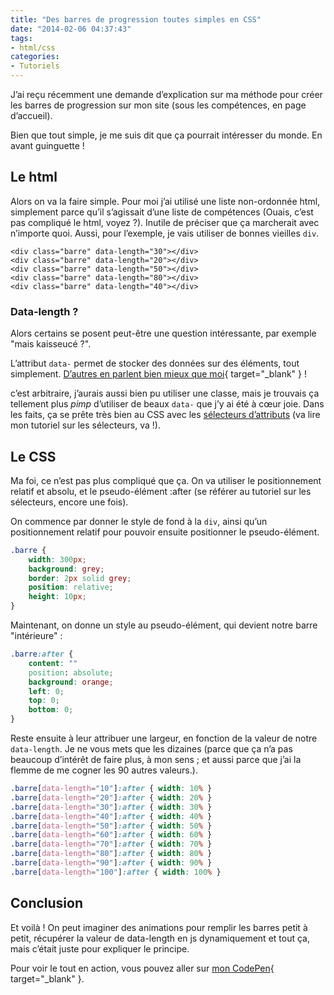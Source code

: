 ```yaml
---
title: "Des barres de progression toutes simples en CSS"
date: "2014-02-06 04:37:43"
tags:
- html/css
categories:
- Tutoriels
---
```


J’ai reçu récemment une demande d’explication sur ma méthode pour créer les barres de progression sur mon site (sous les compétences, en page d’accueil).

Bien que tout simple, je me suis dit que ça pourrait intéresser du monde. En avant guinguette !


## Le html

Alors on va la faire simple. Pour moi j’ai utilisé une liste non-ordonnée html, simplement parce qu’il s’agissait d’une liste de compétences (Ouais, c’est pas compliqué le html, voyez ?). Inutile de préciser que ça marcherait avec n’importe quoi. Aussi, pour l’exemple, je vais utiliser de bonnes vieilles `div`.

```markup
<div class="barre" data-length="30"></div>
<div class="barre" data-length="20"></div>
<div class="barre" data-length="50"></div>
<div class="barre" data-length="80"></div>
<div class="barre" data-length="40"></div>
```

### Data-length ?

Alors certains se posent peut-être une question intéressante, par exemple "mais kaisseucé ?".

L’attribut `data-` permet de stocker des données sur des éléments, tout simplement. [D’autres en parlent bien mieux que moi](http://www.alsacreations.com/article/lire/1397-html5-attribut-data-dataset.html){ target="_blank" } !

c’est arbitraire, j’aurais aussi bien pu utiliser une classe, mais je trouvais ça tellement plus _pimp_ d’utiliser de beaux `data-` que j’y ai été à cœur joie. Dans les faits, ça se prête très bien au CSS avec les [sélecteurs d’attributs](http://www.emmanuelbeziat.com/blog/principes-du-css-les-selecteurs-partie1-css2/#selecteur-attribut) (va lire mon tutoriel sur les sélecteurs, va !).

## Le CSS

Ma foi, ce n’est pas plus compliqué que ça. On va utiliser le positionnement relatif et absolu, et le pseudo-élément :after (se référer au tutoriel sur les sélecteurs, encore une fois).

On commence par donner le style de fond à la `div`, ainsi qu’un positionnement relatif pour pouvoir ensuite positionner le pseudo-élément.

```css
.barre {
	width: 300px;
	background: grey;
	border: 2px solid grey;
	position: relative;
	height: 10px;
}
```

Maintenant, on donne un style au pseudo-élément, qui devient notre barre "intérieure" :

```css
.barre:after {
	content: ""
	position: absolute;
	background: orange;
	left: 0;
	top: 0;
	bottom: 0;
}
```

Reste ensuite à leur attribuer une largeur, en fonction de la valeur de notre `data-length`. Je ne vous mets que les dizaines (parce que ça n’a pas beaucoup d’intérêt de faire plus, à mon sens ; et aussi parce que j’ai la flemme de me cogner les 90 autres valeurs.).

```css
.barre[data-length="10"]:after { width: 10% }
.barre[data-length="20"]:after { width: 20% }
.barre[data-length="30"]:after { width: 30% }
.barre[data-length="40"]:after { width: 40% }
.barre[data-length="50"]:after { width: 50% }
.barre[data-length="60"]:after { width: 60% }
.barre[data-length="70"]:after { width: 70% }
.barre[data-length="80"]:after { width: 80% }
.barre[data-length="90"]:after { width: 90% }
.barre[data-length="100"]:after { width: 100% }
```

## Conclusion

Et voilà ! On peut imaginer des animations pour remplir les barres petit à petit, récupérer la valeur de data-length en js dynamiquement et tout ça, mais c’était juste pour expliquer le principe.

Pour voir le tout en action, vous pouvez aller sur [mon CodePen](http://codepen.io/EmmanuelB/pen/nwivz "CodePen"){ target="_blank" }.
